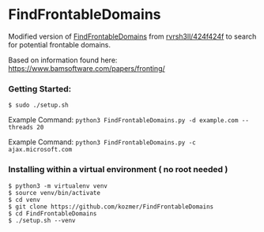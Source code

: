 # FindFrontableDomains
Modified version of [FindFrontableDomains](https://github.com/rvrsh3ll/FindFrontableDomains/) from [rvrsh3ll/424f424f](https://twitter.com/424f424f) to search for potential frontable domains.

Based on information found here: https://www.bamsoftware.com/papers/fronting/

### Getting Started:
```
$ sudo ./setup.sh
```

Example Command: `python3 FindFrontableDomains.py -d example.com --threads 20`

Example Command: `python3 FindFrontableDomains.py -c ajax.microsoft.com`

### Installing within a virtual environment ( no root needed )
```
$ python3 -m virtualenv venv
$ source venv/bin/activate
$ cd venv
$ git clone https://github.com/kozmer/FindFrontableDomains
$ cd FindFrontableDomains
$ ./setup.sh --venv
```
